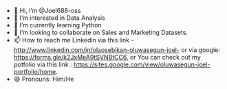 - 👋 Hi, I’m @Joel688-oss
- 👀 I’m interested in Data Analysis
- 🌱 I’m currently learning Python
- 💞️ I’m looking to collaborate on Sales and Marketing Datasets.
- 📫 How to reach me Linkedin via this link - http://www.linkedin.com/in/olaosebikan-oluwasegun-joel- or via google: https://forms.gle/k2JxMeA9tSVNBtCC6, or You can check out my potfolio via this link : https://sites.google.com/view/oluwasegun-joel-portfolio/home.
- 😄 Pronouns: Him/He

<!---
Joel688-oss/Joel688-oss is a ✨ special ✨ repository because its `README.md` (this file) appears on your GitHub profile.
You can click the Preview link to take a look at your changes.
--->
